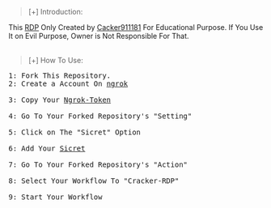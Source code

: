 >[+] Introduction:


This <a href="https://github.com/cracker911181/cracker-RDP">RDP</a> Only Created by <a href="https://facebook.com/cracker911181">Cacker911181</a> For Educational Purpose. If You Use It on Evil Purpose, Owner is Not Responsible For That. 
<br><br>

>[+] How To Use:

<pre>1: Fork This Repository.
2: Create a Account On <a href="https://ngrok.com">ngrok</a><br>
3: Copy Your <a href="https://dashboard.ngrok.com/get-started/your-authtoken">Ngrok-Token</a><br>
4: Go To Your Forked Repository's "Setting"<br>
5: Click on The "Sicret" Option<br>
6: Add Your <a href="RDP/sicret">Sicret</a><br>
7: Go To Your Forked Repository's "Action"<br>
8: Select Your Workflow To "Cracker-RDP"<br>
9: Start Your Workflow<br></pre>
